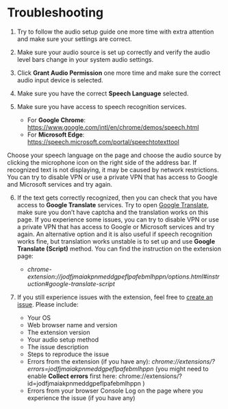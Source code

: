 # Troubleshooting

1. Try to follow the audio setup guide one more time with extra attention and make sure your settings are correct.
2. Make sure your audio source is set up correctly and verify the audio level bars change in your system audio settings.
3. Click **Grant Audio Permission** one more time and make sure the correct audio input device is selected.
4. Make sure you have the correct **Speech Language** selected.
5. Make sure you have access to speech recognition services.
   
   - For **Google Chrome**: https://www.google.com/intl/en/chrome/demos/speech.html
   - For **Microsoft Edge**: https://speech.microsoft.com/portal/speechtotexttool

Choose your speech language on the page and choose the audio source by clicking the microphone icon on the right side of the address bar. If recognized text is not displaying, it may be caused by network restrictions. You can try to disable VPN or use a private VPN that has access to Google and Microsoft services and try again.

6. If the text gets correctly recognized, then you can check that you have access to **Google Translate** services. Try to open [Google Translate](https://translate.google.com/), make sure you don’t have captcha and the translation works on this page. If you experience some issues, you can try to disable VPN or use a private VPN that has access to Google or Microsoft services and try again. An alternative option and it is also useful if speech recognition works fine, but translation works unstable is to set up and use **Google Translate (Script)** method. You can find the instruction on the extension page:

    - *chrome-extension://jodfjmaiakpnmeddgpeflpafebmlhppn/options.html#instruction#google-translate-script*
 
7. If you still experience issues with the extension, feel free to [create an issue](https://github.com/speech-translator-ext/speech-translator-readme/issues). Please include:
   - Your OS
   - Web browser name and version
   - The extension version
   - Your audio setup method
   - The issue description
   - Steps to reproduce the issue
   - Errors from the extension (if you have any): *chrome://extensions/?errors=jodfjmaiakpnmeddgpeflpafebmlhppn* (you might need to enable **Collect errors** first here: chrome://extensions/?id=jodfjmaiakpnmeddgpeflpafebmlhppn )
   - Errors from your browser Console Log on the page where you experience the issue (if you have any)
